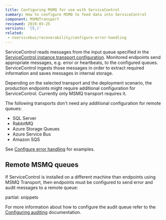 ```yaml
---
title: Configuring MSMQ for use with ServiceControl
summary: How to configure MSMQ to feed data into ServiceControl
component: MSMQTransport
reviewed: 2019-03-25
versions: '[5,)'
related:
 - nservicebus/recoverability/configure-error-handling
---
```


ServiceControl reads messages from the input queue specified in the [ServiceControl instance transport configuration](creating-config-file.md#transport). Monitored endpoints send appropriate messages, e.g. error or heartbeats, to the configured queues. ServiceControl ingests those messages in order to extract required information and saves messages in internal storage. 

Depending on the selected transport and the deployment scenario, the production endpoints might require additional configuration for ServiceControl. Currently only MSMQ transport requires it.

The following transports don't need any additional configuration for remote queues:

 * SQL Server
 * RabbitMQ
 * Azure Storage Queues
 * Azure Service Bus
 * Amazon SQS

See [Configure error handling](/nservicebus/recoverability/configure-error-handling.md) for examples.


## Remote MSMQ queues

If ServiceControl is installed on a different machine than endpoints using MSMQ Transport, then endpoints must be configured to send error and audit messages to a remote queue:

partial: snippets

For more information about how to configure the audit queue refer to the [Configuring auditing](/nservicebus/operations/auditing#configuring-auditing.md) documentation.
